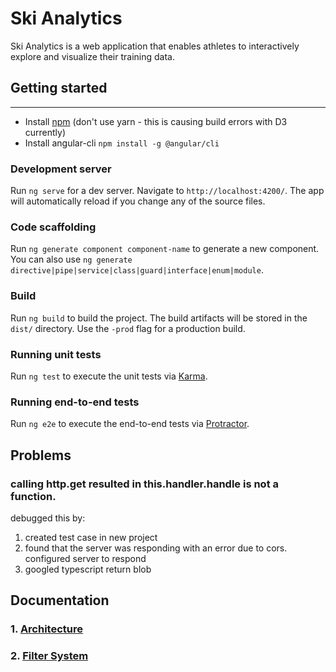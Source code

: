 # Ski Analytics 

Ski Analytics is a web application that enables athletes to interactively explore and visualize their training data.

## Getting started
---
 - Install [npm](https://www.npmjs.com/get-npm)  (don't use yarn - this is causing build errors with D3 currently)
 - Install angular-cli `npm install -g @angular/cli`





### Development server

Run `ng serve` for a dev server. Navigate to `http://localhost:4200/`. The app will automatically reload if you change any of the source files.

### Code scaffolding

Run `ng generate component component-name` to generate a new component. You can also use `ng generate directive|pipe|service|class|guard|interface|enum|module`.

### Build

Run `ng build` to build the project. The build artifacts will be stored in the `dist/` directory. Use the `-prod` flag for a production build.

### Running unit tests

Run `ng test` to execute the unit tests via [Karma](https://karma-runner.github.io).

### Running end-to-end tests

Run `ng e2e` to execute the end-to-end tests via [Protractor](http://www.protractortest.org/).



## Problems
### calling http.get resulted in this.handler.handle is not a function.  
debugged this by:

1. created test case in new project
2. found that the server was responding with an error due to cors. configured server to respond
3. googled typescript return blob

## Documentation

### 1. [Architecture](docs/redux.md)
### 2. [Filter System](docs/filter.md)
